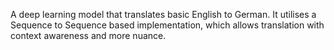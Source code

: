 A deep learning model that translates basic English to German. It utilises a Sequence to Sequence based implementation, which allows translation with context awareness and more nuance.
